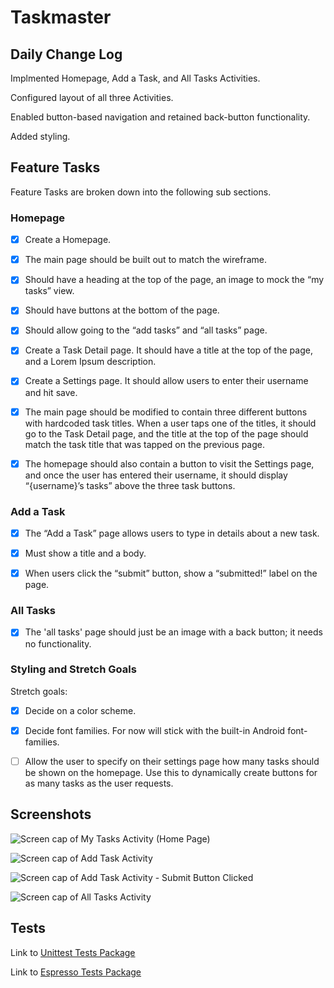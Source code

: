 # Taskmaster

## Daily Change Log

Implmented Homepage, Add a Task, and All Tasks Activities.

Configured layout of all three Activities.

Enabled button-based navigation and retained back-button functionality.

Added styling.

## Feature Tasks

Feature Tasks are broken down into the following sub sections.

### Homepage

-[X] Create a Homepage.

-[X] The main page should be built out to match the wireframe.

-[X] Should have a heading at the top of the page, an image to mock the “my tasks” view.

-[X] Should have buttons at the bottom of the page.

-[X] Should allow going to the “add tasks” and “all tasks” page.

-[X] Create a Task Detail page. It should have a title at the top of the page, and a Lorem Ipsum description.

-[X] Create a Settings page. It should allow users to enter their username and hit save.

-[X] The main page should be modified to contain three different buttons with hardcoded task titles. When a user taps one of the titles, it should go to the Task Detail page, and the title at the top of the page should match the task title that was tapped on the previous page.

-[X] The homepage should also contain a button to visit the Settings page, and once the user has entered their username, it should display “{username}’s tasks” above the three task buttons.

### Add a Task

-[X] The “Add a Task” page allows users to type in details about a new task.

-[X] Must show a title and a body.

-[X] When users click the “submit” button, show a “submitted!” label on the page.

### All Tasks

-[X] The 'all tasks' page should just be an image with a back button; it needs no functionality.

### Styling and Stretch Goals

Stretch goals:

-[X] Decide on a color scheme.

-[X] Decide font families. For now will stick with the built-in Android font-families.

-[ ] Allow the user to specify on their settings page how many tasks should be shown on the homepage. Use this to dynamically create buttons for as many tasks as the user requests.

## Screenshots

![Screen cap of My Tasks Activity (Home Page)](./app/screenshots/Taskmaster_Weds__MyTasksActivity.png)

![Screen cap of Add Task Activity](./app/screenshots/Taskmaster_Weds__AddTaskActivity.png)

![Screen cap of Add Task Activity - Submit Button Clicked](./app/screenshots/Taskmaster_Weds__AddTaskActivity_Submitted.png)

![Screen cap of All Tasks Activity](./app/screenshots/Taskmaster_Weds__AllTasksActivity.png)


## Tests

Link to [Unittest Tests Package](./app/java/com/example/taskmaster/TaskmasterUnitTests.java)

Link to [Espresso Tests Package](./app/src/androidTest/java/com/example/taskmaster)
